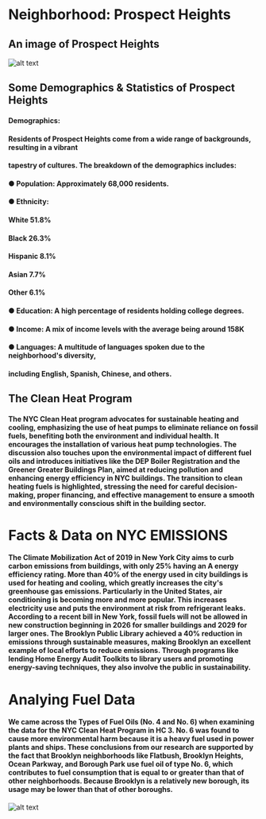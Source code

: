 # **Neighborhood: Prospect Heights**

## An image of Prospect Heights

![alt text][logo]

[logo]: https://www.phndc.org/system/files/dot_map.jpg "Logo Title Text 2"

## Some Demographics & Statistics of Prospect Heights
#### Demographics:
#### Residents of Prospect Heights come from a wide range of backgrounds, resulting in a vibrant
#### tapestry of cultures. The breakdown of the demographics includes:
#### ● Population: Approximately 68,000 residents.
#### ● Ethnicity:
#### White 51.8%
#### Black 26.3%
#### Hispanic 8.1%
#### Asian 7.7%
#### Other 6.1%
#### ● Education: A high percentage of residents holding college degrees.
#### ● Income: A mix of income levels with the average being around 158K
#### ● Languages: A multitude of languages spoken due to the neighborhood's diversity,
#### including English, Spanish, Chinese, and others.


## The Clean Heat Program
#### The NYC Clean Heat program advocates for sustainable heating and cooling, emphasizing the use of heat pumps to eliminate reliance on fossil fuels, benefiting both the environment and individual health. It encourages the installation of various heat pump technologies. The discussion also touches upon the environmental impact of different fuel oils and introduces initiatives like the DEP Boiler Registration and the Greener Greater Buildings Plan, aimed at reducing pollution and enhancing energy efficiency in NYC buildings. The transition to clean heating fuels is highlighted, stressing the need for careful decision-making, proper financing, and effective management to ensure a smooth and environmentally conscious shift in the building sector.


# Facts & Data on NYC EMISSIONS
#### The Climate Mobilization Act of 2019 in New York City aims to curb carbon emissions from buildings, with only 25% having an A energy efficiency rating. More than 40% of the energy used in city buildings is used for heating and cooling, which greatly increases the city's greenhouse gas emissions. Particularly in the United States, air conditioning is becoming more and more popular. This increases electricity use and puts the environment at risk from refrigerant leaks. According to a recent bill in New York, fossil fuels will not be allowed in new construction beginning in 2026 for smaller buildings and 2029 for larger ones. The Brooklyn Public Library achieved a 40% reduction in emissions through sustainable measures, making Brooklyn an excellent example of local efforts to reduce emissions. Through programs like lending Home Energy Audit Toolkits to library users and promoting energy-saving techniques, they also involve the public in sustainability.


# Analying Fuel Data
#### We came across the Types of Fuel Oils (No. 4 and No. 6) when examining the data for the NYC Clean Heat Program in HC 3. No. 6 was found to cause more environmental harm because it is a heavy fuel used in power plants and ships. These conclusions from our research are supported by the fact that Brooklyn neighborhoods like Flatbush, Brooklyn Heights, Ocean Parkway, and Borough Park use fuel oil of type No. 6, which contributes to fuel consumption that is equal to or greater than that of other neighborhoods. Because Brooklyn is a relatively new borough, its usage may be lower than that of other boroughs.

![alt text](https://github.com/BrianAlmaz0/neighborhood_prospectHeights/assets/148511820/a36feb01-6ce0-4708-bc4f-d6f25f973c5f "Logo Title Text 1")
